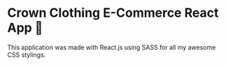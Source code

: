 # Crown Clothing E-Commerce React App :iphone:

This application was made with React.js using SASS for all my awesome CSS stylings.

